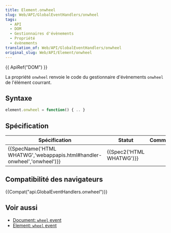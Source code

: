 ```yaml
---
title: Element.onwheel
slug: Web/API/GlobalEventHandlers/onwheel
tags:
  - API
  - DOM
  - Gestionnaires d'évènements
  - Propriété
  - évènements
translation_of: Web/API/GlobalEventHandlers/onwheel
original_slug: Web/API/Element/onwheel
---
```

{{ ApiRef("DOM") }}

La propriété `onwheel` renvoie le code du gestionnaire d'évènements `onwheel` de l'élément courrant.

## Syntaxe

```js
element.onwheel = function() { .. }
```

## Spécification

| Spécification                                                                                    | Statut                           | Commentaire |
| ------------------------------------------------------------------------------------------------ | -------------------------------- | ----------- |
| {{SpecName('HTML WHATWG','webappapis.html#handler-onwheel','onwheel')}} | {{Spec2('HTML WHATWG')}} |             |

## Compatibilité des navigateurs

{{Compat("api.GlobalEventHandlers.onwheel")}}

## Voir aussi

- [Document: `wheel` event](/fr/docs/Web/API/Document/wheel_event)
- [Element: `wheel` event](/fr/docs/Web/API/Element/wheel_event)
